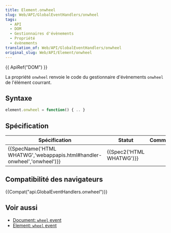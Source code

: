 ```yaml
---
title: Element.onwheel
slug: Web/API/GlobalEventHandlers/onwheel
tags:
  - API
  - DOM
  - Gestionnaires d'évènements
  - Propriété
  - évènements
translation_of: Web/API/GlobalEventHandlers/onwheel
original_slug: Web/API/Element/onwheel
---
```

{{ ApiRef("DOM") }}

La propriété `onwheel` renvoie le code du gestionnaire d'évènements `onwheel` de l'élément courrant.

## Syntaxe

```js
element.onwheel = function() { .. }
```

## Spécification

| Spécification                                                                                    | Statut                           | Commentaire |
| ------------------------------------------------------------------------------------------------ | -------------------------------- | ----------- |
| {{SpecName('HTML WHATWG','webappapis.html#handler-onwheel','onwheel')}} | {{Spec2('HTML WHATWG')}} |             |

## Compatibilité des navigateurs

{{Compat("api.GlobalEventHandlers.onwheel")}}

## Voir aussi

- [Document: `wheel` event](/fr/docs/Web/API/Document/wheel_event)
- [Element: `wheel` event](/fr/docs/Web/API/Element/wheel_event)
